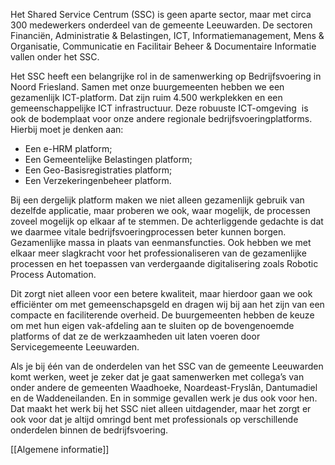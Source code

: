 Het Shared Service Centrum (SSC) is geen aparte sector, maar met circa 300 medewerkers onderdeel van de gemeente Leeuwarden. De sectoren Financiën, Administratie & Belastingen, ICT, Informatiemanagement, Mens & Organisatie, Communicatie en Facilitair Beheer & Documentaire Informatie vallen onder het SSC.



Het SSC heeft een belangrijke rol in de samenwerking op Bedrijfsvoering in Noord Friesland. Samen met onze buurgemeenten hebben we een gezamenlijk ICT-platform. Dat zijn ruim 4.500 werkplekken en een gemeenschappelijke ICT infrastructuur. Deze robuuste ICT-omgeving  is ook de bodemplaat voor onze andere regionale bedrijfsvoeringplatforms. Hierbij moet je denken aan:

- Een e-HRM platform;
- Een Gemeentelijke Belastingen platform;
- Een Geo-Basisregistraties platform;
- Een Verzekeringenbeheer platform.

Bij een dergelijk platform maken we niet alleen gezamenlijk gebruik van dezelfde applicatie, maar proberen we ook, waar mogelijk, de processen zoveel mogelijk op elkaar af te stemmen. De achterliggende gedachte is dat we daarmee vitale bedrijfsvoeringprocessen beter kunnen borgen. Gezamenlijke massa in plaats van eenmansfuncties. Ook hebben we met elkaar meer slagkracht voor het professionaliseren van de gezamenlijke processen en het toepassen van verdergaande digitalisering zoals Robotic Process Automation.

Dit zorgt niet alleen voor een betere kwaliteit, maar hierdoor gaan we ook efficiënter om met gemeenschapsgeld en dragen wij bij aan het zijn van een compacte en faciliterende overheid. De buurgemeenten hebben de keuze om met hun eigen vak-afdeling aan te sluiten op de bovengenoemde platforms of dat ze de werkzaamheden uit laten voeren door Servicegemeente Leeuwarden.

Als je bij één van de onderdelen van het SSC van de gemeente Leeuwarden komt werken, weet je zeker dat je gaat samenwerken met collega’s van onder andere de gemeenten Waadhoeke, Noardeast-Fryslân, Dantumadiel en de Waddeneilanden. En in sommige gevallen werk je dus ook voor hen. Dat maakt het werk bij het SSC niet alleen uitdagender, maar het zorgt er ook voor dat je altijd omringd bent met professionals op verschillende onderdelen binnen de bedrijfsvoering.


[[Algemene informatie]]